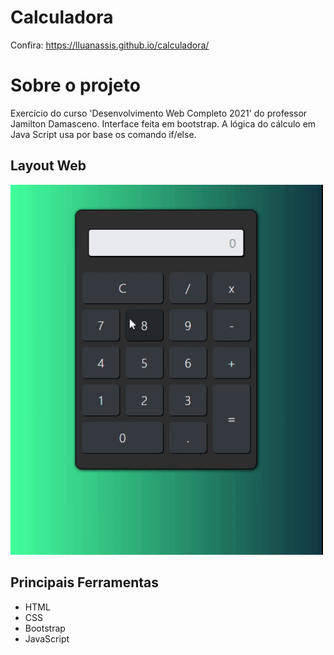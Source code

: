 # Calculadora
Confira: https://lluanassis.github.io/calculadora/

# Sobre o projeto
Exercício do curso 'Desenvolvimento Web Completo 2021' do professor Jamilton Damasceno. Interface feita em bootstrap. A lógica do cálculo em Java Script usa por base os comando if/else.

## Layout Web
![Medium Gif](https://raw.githubusercontent.com/lluanassis/calculadora/master/calculadora.gif)


## Principais Ferramentas
- HTML 
- CSS
- Bootstrap
- JavaScript
